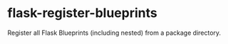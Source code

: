 # flask-register-blueprints
Register all Flask Blueprints (including nested) from a package directory.
